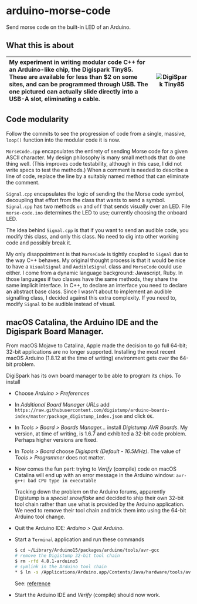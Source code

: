 # arduino-morse-code
Send morse code on the built-in LED of an Arduino.

## What this is about
|My experiment in writing modular code C++ for an Arduino-like chip, the Digispark Tiny85. These are available for less than $2 on some sites, and can be programmed through USB. The one pictured can actually slide directly into a USB-A slot, eliminating a cable.|![DigiSpark Tiny85](https://user-images.githubusercontent.com/6452623/77364177-a189e400-6d19-11ea-997f-fc622738a7b1.jpeg)|
|:---|:---:|





## Code modularity
Follow the commits to see the progression of code from a single, massive, `loop()` function into the modular code it is now.

`MorseCode.cpp` encapsulates the entirety of sending Morse code for a given ASCII character. 
My design philosophy is many small methods that do one thing well. (This improves code testability, although in this case,
I did not write specs to test the methods.) When a comment is needed to describe a line of code,
replace the line by a suitably named method that can eliminate the comment.

`Signal.cpp` encapsulates the logic of sending the the Morse code symbol, decoupling that effort
from the class that wants to send a symbol. `Signal.cpp` has two methods `on` and `off` that sends visually over an LED.
File `morse-code.ino` determines the LED to use; currently choosing the onboard LED.

The idea behind `Signal.cpp` is that if you want to send an audible code, you modify this class, and only this class. 
No need to dig into other working code and possibly break it.

My only disappointment is that `MorseCode` is tightly coupled to `Signal` due to the way C++ behaves. 
My original thought process is that it would be nice to have a `VisualSignal` and `AudibleSignal` class and `MorseCode` could use either.
I come from a dynamic language background: Javascript, Ruby. In those languages if two classes have the same methods,
they share the same implicit interface. In C++, to declare an interface you need to declare an abstract base class. 
Since I wasn't about to implement an audible signalling class, I decided against this extra complexity. If you need to, modify `Signal`
to be audible instead of visual.

## macOS Catalina, the Arduino IDE and the Digispark Board Manager.
From macOS Mojave to Catalina, Apple made the decision to go full 64-bit; 
32-bit applications are no longer supported.
Installing the most recent macOS Arduino (1.8.12 at the time of writing) environment gets over the 64-bit problem.

DigiSpark has its own board manager to be able to program its chips. To install
* Choose _Arduino > Preferences_
* In _Additional Board Manager URLs_ add 
  `https://raw.githubusercontent.com/digistump/arduino-boards-index/master/package_digistump_index.json`
  and click `OK`.
* In _Tools > Board > Boards Manager..._ install _Digistump AVR Boards_. My version, at time of writing, is 1.6.7 and exhibited a 32-bit code problem. Perhaps higher versions are fixed.
* In _Tools > Board_ choose _Digispark (Default - 16.5MHz)_. The value of _Tools > Programmer_ does not matter.
* Now comes the fun part: trying to _Verify_ (compile) code on macOS Catalina will end up with an error message in the Arduino window: 
  `avr-g++: bad CPU type in executable`

  Tracking down the problem on the Arduino forums, apparently Digistump is a _special snowflake_ and decided to 
  ship their own 32-bit tool chain rather than use what is provided by the Arduino application. 
  We need to remove their tool chain and trick them into using the 64-bit Arduino tool change.
* Quit the Arduino IDE: _Arduino > Quit Arduino_.
* Start a `Terminal` application and run these commands
  ```sh
  $ cd ~/Library/Arduino15/packages/arduino/tools/avr-gcc
  # remove the Digistump 32-bit tool chain
  $ rm -rfd 4.8.1-arduino5
  # symlink in the Arduino tool chain
  * $ ln -s /Applications/Arduino.app/Contents/Java/hardware/tools/avr 4.8.1-arduino5
  ```
  See: [reference](https://forum.arduino.cc/index.php?topic=620175.msg4374194#msg4374194)
* Start the Arduino IDE and _Verify_ (compile) should now work.

